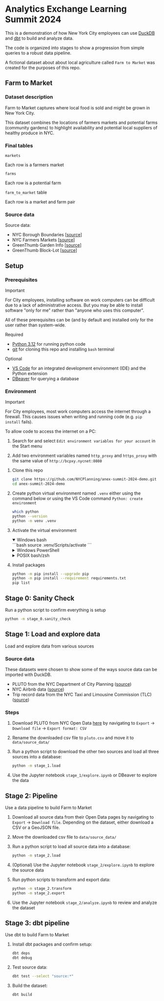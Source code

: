 # Analytics Exchange Learning Summit 2024

This is a demonstration of how New York City employees can use [DuckDB](https://duckdb.org/) and [dbt](https://docs.getdbt.com/) to build and analyze data.

The code is organized into stages to show a progression from simple queries to a robust data pipeline.

A fictional dataset about about local agriculture called `Farm to Market` was created for the purposes of this repo.

## Farm to Market

### Dataset description

Farm to Market captures where local food is sold and might be grown in New York City.

This dataset combines the locations of farmers markets and potential farms (community gardens) to highlight availability and potential local suppliers of healthy produce in NYC.

### Final tables

`markets`

Each row is a farmers market

`farms`

Each row is a potential farm

`farm_to_market` table

Each row is a market and farm pair

### Source data

Source data:

- NYC Borough Boundaries [[source](https://data.cityofnewyork.us/City-Government/Borough-Boundaries/tqmj-j8zm)]
- NYC Farmers Markets [[source](https://data.cityofnewyork.us/Health/NYC-Farmers-Markets/8vwk-6iz2/about_data)]
- GreenThumb Garden Info [[source](https://data.cityofnewyork.us/dataset/GreenThumb-Garden-Info/p78i-pat6/about_data)]
- GreenThumb Block-Lot [[source](https://data.cityofnewyork.us/dataset/GreenThumb-Block-Lot/fsjc-9fyh/about_data)]

## Setup

### Prerequisites

> [!IMPORTANT]
> For City employees, installing software on work computers can be difficult due to a lack of administrative access. But you may be able to install software "only for me" rather than "anyone who uses this computer".
>
> All of these prerequisites can be (and by default are) installed only for the user rather than system-wide.

Required

- [Python 3.12](https://www.python.org/downloads/release/python-3120/) for running python code
- [git](https://git-scm.com/downloads) for cloning this repo and installing `bash` terminal

Optional

- [VS Code](https://code.visualstudio.com/) for an integrated development environment (IDE) and the Python extension
- [DBeaver](https://dbeaver.io/) for querying a database

### Environment

> [!IMPORTANT]
> For City employees, most work computers access the internet through a firewall. This causes issues when writing and running code (e.g. `pip install` fails).
>
> To allow code to access the internet on a PC:
>
> 1. Search for and select `Edit environment variables for your account` in the Start menu
>
> 2. Add two environment variables named `http_proxy` and `https_proxy` with the same value of `http://bcpxy.nycnet:8080`

1. Clone this repo

    ```bash
    git clone https://github.com/NYCPlanning/anex-summit-2024-demo.git
    cd anex-summit-2024-demo
    ```

2. Create python virtual environment named `.venv` either using the command below or using the VS Code command `Python: create environment`

    ```bash
    which python
    python --version
    python -m venv .venv
    ```

3. Activate the virtual environment

    <details open>
    <summary>Windows bash</summary>
    ```bash
    source .venv/Scripts/activate
    ```
    </details>

    <details>
    <summary>Windows PowerShell</summary>
    ```shell
    venv\Scripts\Activate.ps1
    ```
    </details>

    <details>
    <summary>POSIX bash/zsh</summary>
    ```shell
    source .venv/bin/activate
    ```
    </details>

4. Install packages

    ```bash
    python -m pip install --upgrade pip
    python -m pip install --requirement requirements.txt
    pip list
    ```

## Stage 0: Sanity Check

Run a python script to confirm everything is setup

```bash
python -m stage_0.sanity_check
```

## Stage 1: Load and explore data

Load and explore data from various sources

### Source data

These datasets were chosen to show some of the ways source data can be imported with DuckDB.

- PLUTO from the NYC Department of City Planning ([source](https://data.cityofnewyork.us/d/64uk-42ks/))
- NYC Airbnb data ([source](https://insideairbnb.com/get-the-data/))
- Trip record data from the NYC Taxi and Limousine Commission (TLC) ([source](https://www.nyc.gov/site/tlc/about/tlc-trip-record-data.page))

### Steps

1. Download PLUTO from NYC Open Data [here](https://data.cityofnewyork.us/d/64uk-42ks/) by navigating to `Export` -> `Download file` -> `Export format: CSV`

2. Rename the downloaded csv file to `pluto.csv` and move it to `data/source_data/`

3. Run a python script to download the other two sources and load all three sources into a database:

   ```bash
   python -m stage_1.load
   ```

4. Use the Jupyter notebook `stage_1/explore.ipynb` or DBeaver to explore the data

## Stage 2: Pipeline

Use a data pipeline to build Farm to Market

1. Download all source data from their Open Data pages by navigating to `Export` -> `Download file`. Depending on the dataset, either download a CSV or a GeoJSON file.

2. Move the downloaded csv file to `data/source_data/`

3. Run a python script to load all source data into a database:

   ```bash
   python -m stage_2.load
   ```

4. (Optional) Use the Jupyter notebook `stage_2/explore.ipynb` to explore the source data

5. Run python scripts to transform and export data:

   ```bash
   python -m stage_2.transform
   python -m stage_2.export
   ```

6. Use the Jupyter notebook `stage_2/analyze.ipynb` to review and analyze the dataset

## Stage 3: dbt pipeline

Use dbt to build Farm to Market

1. Install dbt packages and confirm setup:

   ```bash
   dbt deps
   dbt debug
   ```

2. Test source data:

   ```bash
   dbt test --select "source:*"
   ```

3. Build the dataset:

   ```bash
   dbt build
   ```
